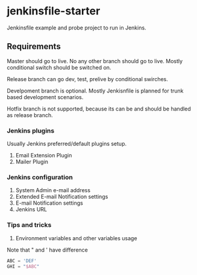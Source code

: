 # jenkinsfile-starter
Jenkinsfile example and probe project to run in Jenkins.

## Requirements

Master should go to live. No any other branch should go to live. Mostly conditional switch should be switched on.

Release branch can go dev, test, prelive by conditional swirches.

Develpoment branch is optional. Mostly Jenkisnfile is planned for trunk based development scenarios.

Hotfix branch is not supported, because its can be and should be handled as release branch.

### Jenkins plugins

Usually Jenkins preferred/default plugins setup.

1. Email Extension Plugin
2. Mailer Plugin

### Jenkins configuration

1. System Admin e-mail address 
2. Extended E-mail Notification settings
3. E-mail Notification settings
4. Jenkins URL

### Tips and tricks

1. Environment variables and other variables usage

Note that " and ' have difference

``` groovy
ABC = 'DEF'
GHI = "$ABC"
```
